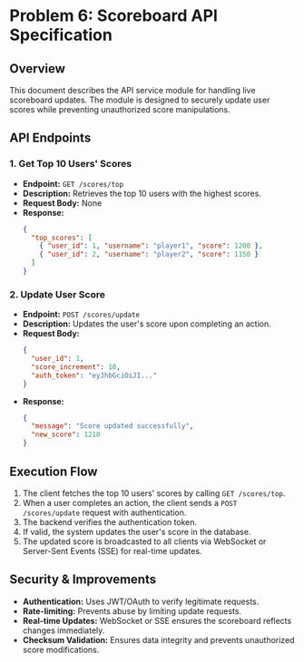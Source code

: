 # Problem 6: Scoreboard API Specification

## Overview

This document describes the API service module for handling live scoreboard updates. The module is designed to securely update user scores while preventing unauthorized score manipulations.

## API Endpoints

### 1. Get Top 10 Users' Scores

- **Endpoint:** `GET /scores/top`
- **Description:** Retrieves the top 10 users with the highest scores.
- **Request Body:** None
- **Response:**
  ```json
  {
    "top_scores": [
      { "user_id": 1, "username": "player1", "score": 1200 },
      { "user_id": 2, "username": "player2", "score": 1150 }
    ]
  }
  ```

### 2. Update User Score

- **Endpoint:** `POST /scores/update`
- **Description:** Updates the user's score upon completing an action.
- **Request Body:**
  ```json
  {
    "user_id": 1,
    "score_increment": 10,
    "auth_token": "eyJhbGciOiJI..."
  }
  ```
- **Response:**
  ```json
  {
    "message": "Score updated successfully",
    "new_score": 1210
  }
  ```

## Execution Flow

1. The client fetches the top 10 users' scores by calling `GET /scores/top`.
2. When a user completes an action, the client sends a `POST /scores/update` request with authentication.
3. The backend verifies the authentication token.
4. If valid, the system updates the user's score in the database.
5. The updated score is broadcasted to all clients via WebSocket or Server-Sent Events (SSE) for real-time updates.

## Security & Improvements

- **Authentication:** Uses JWT/OAuth to verify legitimate requests.
- **Rate-limiting:** Prevents abuse by limiting update requests.
- **Real-time Updates:** WebSocket or SSE ensures the scoreboard reflects changes immediately.
- **Checksum Validation:** Ensures data integrity and prevents unauthorized score modifications.
